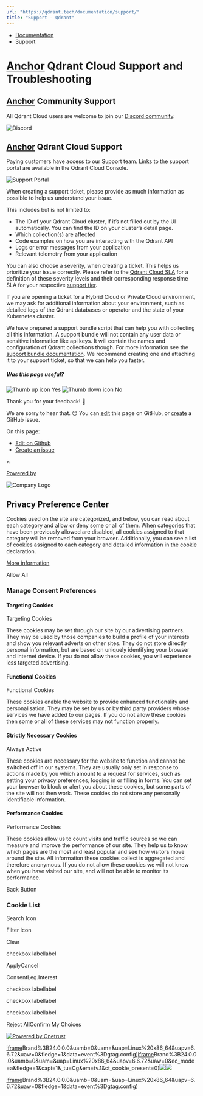 ```yaml
---
url: "https://qdrant.tech/documentation/support/"
title: "Support - Qdrant"
---
```


- [Documentation](https://qdrant.tech/documentation/)
- Support

# [Anchor](https://qdrant.tech/documentation/support/\#qdrant-cloud-support-and-troubleshooting) Qdrant Cloud Support and Troubleshooting

## [Anchor](https://qdrant.tech/documentation/support/\#community-support) Community Support

All Qdrant Cloud users are welcome to join our [Discord community](https://qdrant.to/discord/).

![Discord](https://qdrant.tech/documentation/cloud/discord.png)

## [Anchor](https://qdrant.tech/documentation/support/\#qdrant-cloud-support) Qdrant Cloud Support

Paying customers have access to our Support team. Links to the support portal are available in the Qdrant Cloud Console.

![Support Portal](https://qdrant.tech/documentation/cloud/support-portal.png)

When creating a support ticket, please provide as much information as possible to help us understand your issue.

This includes but is not limited to:

- The ID of your Qdrant Cloud cluster, if it’s not filled out by the UI automatically. You can find the ID on your cluster’s detail page.
- Which collection(s) are affected
- Code examples on how you are interacting with the Qdrant API
- Logs or error messages from your application
- Relevant telemetry from your application

You can also choose a severity, when creating a ticket. This helps us prioritize your issue correctly. Please refer to the [Qdrant Cloud SLA](https://qdrant.to/sla/) for a definition of these severity levels and their corresponding response time SLA for your respective [support tier](https://qdrant.tech/documentation/cloud/premium/).

If you are opening a ticket for a Hybrid Cloud or Private Cloud environment, we may ask for additional information about your environment, such as detailed logs of the Qdrant databases or operator and the state of your Kubernetes cluster.

We have prepared a support bundle script that can help you with collecting all this information. A support bundle will not contain any user data or sensitive information like api keys. It will contain the names and configuration of Qdrant collections though. For more information see the [support bundle documentation](https://github.com/qdrant/qdrant-cloud-support-tools/tree/main/support-bundle). We recommend creating one and attaching it to your support ticket, so that we can help you faster.

##### Was this page useful?

![Thumb up icon](https://qdrant.tech/icons/outline/thumb-up.svg)
Yes
![Thumb down icon](https://qdrant.tech/icons/outline/thumb-down.svg)
No

Thank you for your feedback! 🙏

We are sorry to hear that. 😔 You can [edit](https://qdrant.tech/github.com/qdrant/landing_page/tree/master/qdrant-landing/content/documentation/support.md) this page on GitHub, or [create](https://github.com/qdrant/landing_page/issues/new/choose) a GitHub issue.

On this page:

- [Edit on Github](https://github.com/qdrant/landing_page/tree/master/qdrant-landing/content/documentation/support.md)
- [Create an issue](https://github.com/qdrant/landing_page/issues/new/choose)

×

[Powered by](https://qdrant.tech/)

![Company Logo](https://cdn.cookielaw.org/logos/static/ot_company_logo.png)

## Privacy Preference Center

Cookies used on the site are categorized, and below, you can read about each category and allow or deny some or all of them. When categories that have been previously allowed are disabled, all cookies assigned to that category will be removed from your browser.
Additionally, you can see a list of cookies assigned to each category and detailed information in the cookie declaration.


[More information](https://qdrant.tech/legal/privacy-policy/#cookies-and-web-beacons)

Allow All

### Manage Consent Preferences

#### Targeting Cookies

Targeting Cookies

These cookies may be set through our site by our advertising partners. They may be used by those companies to build a profile of your interests and show you relevant adverts on other sites. They do not store directly personal information, but are based on uniquely identifying your browser and internet device. If you do not allow these cookies, you will experience less targeted advertising.

#### Functional Cookies

Functional Cookies

These cookies enable the website to provide enhanced functionality and personalisation. They may be set by us or by third party providers whose services we have added to our pages. If you do not allow these cookies then some or all of these services may not function properly.

#### Strictly Necessary Cookies

Always Active

These cookies are necessary for the website to function and cannot be switched off in our systems. They are usually only set in response to actions made by you which amount to a request for services, such as setting your privacy preferences, logging in or filling in forms. You can set your browser to block or alert you about these cookies, but some parts of the site will not then work. These cookies do not store any personally identifiable information.

#### Performance Cookies

Performance Cookies

These cookies allow us to count visits and traffic sources so we can measure and improve the performance of our site. They help us to know which pages are the most and least popular and see how visitors move around the site. All information these cookies collect is aggregated and therefore anonymous. If you do not allow these cookies we will not know when you have visited our site, and will not be able to monitor its performance.

Back Button

### Cookie List

Search Icon

Filter Icon

Clear

checkbox labellabel

ApplyCancel

ConsentLeg.Interest

checkbox labellabel

checkbox labellabel

checkbox labellabel

Reject AllConfirm My Choices

[![Powered by Onetrust](https://cdn.cookielaw.org/logos/static/powered_by_logo.svg)](https://www.onetrust.com/products/cookie-consent/)

[iframe](https://td.doubleclick.net/td/rul/10862264272?random=1748574831823&cv=11&fst=1748574831823&fmt=3&bg=ffffff&guid=ON&async=1&gtm=45be55s2v9117590405z8898302740za200zb898302740&gcd=13l3l3l3l1l1&dma=0&tag_exp=101509157~103116026~103130498~103130500~103200004~103233427~103252644~103252646~103351869~103351871~104481633~104481635~104559073~104559075~104573694&ptag_exp=101509157~103116026~103130498~103130500~103200004~103233427~103252644~103252646~103351866~103351868~104481633~104481635~104559073~104559075&u_w=1280&u_h=1024&url=https%3A%2F%2Fqdrant.tech%2Fdocumentation%2Fsupport%2F&_ng=1&hn=www.googleadservices.com&frm=0&tiba=Support%20-%20Qdrant&npa=0&pscdl=noapi&auid=2080098405.1748574832&uaa=x86&uab=64&uafvl=Google%2520Chrome%3B137.0.7151.55%7CChromium%3B137.0.7151.55%7CNot%252FA)Brand%3B24.0.0.0&uamb=0&uam=&uap=Linux%20x86_64&uapv=6.6.72&uaw=0&fledge=1&data=event%3Dgtag.config)[iframe](https://td.doubleclick.net/td/rul/10862264272?random=1748574831806&cv=11&fst=1748574831806&fmt=3&bg=ffffff&guid=ON&async=1&gcl_ctr=1&gtm=45be55s2v9117590405z8898302740za200zb898302740&gcd=13l3l3l3l1l1&dma=0&tag_exp=101509157~103116026~103130498~103130500~103200004~103233427~103252644~103252646~103351869~103351871~104481633~104481635~104559073~104559075~104573694&ptag_exp=101509157~103116026~103130498~103130500~103200004~103233427~103252644~103252646~103351866~103351868~104481633~104481635~104559073~104559075&u_w=1280&u_h=1024&url=https%3A%2F%2Fqdrant.tech%2Fdocumentation%2Fsupport%2F&_ng=1&label=_FJrCMev-7EDEND_w7so&hn=www.googleadservices.com&frm=0&tiba=Support%20-%20Qdrant&value=0&bttype=purchase&npa=0&pscdl=noapi&auid=2080098405.1748574832&uaa=x86&uab=64&uafvl=Google%2520Chrome%3B137.0.7151.55%7CChromium%3B137.0.7151.55%7CNot%252FA)Brand%3B24.0.0.0&uamb=0&uam=&uap=Linux%20x86_64&uapv=6.6.72&uaw=0&ec_mode=a&fledge=1&capi=1&_tu=Cg&em=tv.1&ct_cookie_present=0)![](https://t.co/1/i/adsct?bci=4&dv=America%2FAdak%26en-US%2Cen%26Google%20Inc.%26Linux%20x86_64%26255%261280%261024%264%2624%261280%261024%260%26na&eci=3&event=%7B%7D&event_id=33a51bd7-bbba-4283-b46e-cf66290d3e1f&integration=advertiser&p_id=Twitter&p_user_id=0&pl_id=d7a6e123-9a25-44c3-9c74-e097b3b33c27&tw_document_href=https%3A%2F%2Fqdrant.tech%2Fdocumentation%2Fsupport%2F&tw_iframe_status=0&txn_id=o81g6&type=javascript&version=2.3.33)![](https://analytics.twitter.com/1/i/adsct?bci=4&dv=America%2FAdak%26en-US%2Cen%26Google%20Inc.%26Linux%20x86_64%26255%261280%261024%264%2624%261280%261024%260%26na&eci=3&event=%7B%7D&event_id=33a51bd7-bbba-4283-b46e-cf66290d3e1f&integration=advertiser&p_id=Twitter&p_user_id=0&pl_id=d7a6e123-9a25-44c3-9c74-e097b3b33c27&tw_document_href=https%3A%2F%2Fqdrant.tech%2Fdocumentation%2Fsupport%2F&tw_iframe_status=0&txn_id=o81g6&type=javascript&version=2.3.33)

[iframe](https://td.doubleclick.net/td/rul/10862264272?random=1748574832952&cv=11&fst=1748574832952&fmt=3&bg=ffffff&guid=ON&async=1&gtm=45be55s2v9117590405za200zb898302740&gcd=13l3l3l3l1l1&dma=0&tag_exp=101509157~103116026~103130498~103130500~103200004~103233427~103252644~103252646~103351869~103351871~104481633~104481635~104559073~104559075~104573694&ptag_exp=101509157~103116026~103130498~103130500~103200004~103233427~103252644~103252646~103351866~103351868~104481633~104481635~104559073~104559075&u_w=1280&u_h=1024&url=https%3A%2F%2Fqdrant.tech%2Fdocumentation%2Fsupport%2F&_ng=1&hn=www.googleadservices.com&frm=0&tiba=Support%20-%20Qdrant&did=dZTQ1Zm&gdid=dZTQ1Zm&npa=0&pscdl=noapi&auid=2080098405.1748574832&uaa=x86&uab=64&uafvl=Google%2520Chrome%3B137.0.7151.55%7CChromium%3B137.0.7151.55%7CNot%252FA)Brand%3B24.0.0.0&uamb=0&uam=&uap=Linux%20x86_64&uapv=6.6.72&uaw=0&fledge=1&data=event%3Dgtag.config)